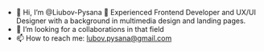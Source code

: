 - 👋 Hi, I’m @Liubov-Pysana 🌱 Experienced Frontend Developer and UX/UI Designer with a background in multimedia design and landing pages.
- 💞️ I’m looking for a collaborations in that field
- 📫 How to reach me: lubov.pysana@gmail.com


